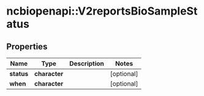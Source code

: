 # ncbiopenapi::V2reportsBioSampleStatus


## Properties
Name | Type | Description | Notes
------------ | ------------- | ------------- | -------------
**status** | **character** |  | [optional] 
**when** | **character** |  | [optional] 


